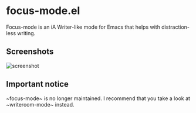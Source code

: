 focus-mode.el
=============

Focus-mode is an iA Writer-like mode for Emacs that helps with
distraction-less writing.

Screenshots
---------------

![screenshot](https://raw.github.com/davorb/focus-mode.el/screenshots/screenshot.png)

Important notice
---------------
~focus-mode~ is no longer maintained. I recommend that you take a look at ~writeroom-mode~ instead.
